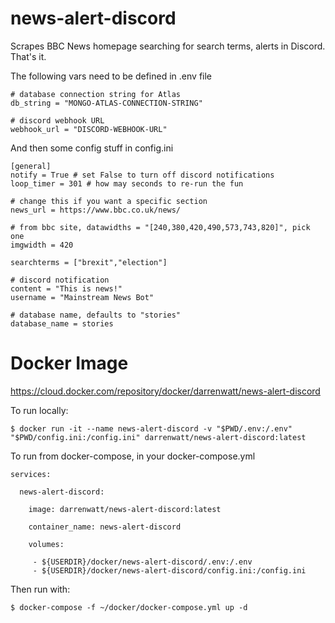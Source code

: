 news-alert-discord
===

Scrapes BBC News homepage searching for search terms, alerts in Discord. That's it.

The following vars need to be defined in .env file
```
# database connection string for Atlas
db_string = "MONGO-ATLAS-CONNECTION-STRING"

# discord webhook URL
webhook_url = "DISCORD-WEBHOOK-URL"
```

And then some config stuff in config.ini
```
[general]
notify = True # set False to turn off discord notifications
loop_timer = 301 # how may seconds to re-run the fun

# change this if you want a specific section
news_url = https://www.bbc.co.uk/news/

# from bbc site, datawidths = "[240,380,420,490,573,743,820]", pick one
imgwidth = 420

searchterms = ["brexit","election"]

# discord notification
content = "This is news!"
username = "Mainstream News Bot"

# database name, defaults to "stories"
database_name = stories
```

Docker Image
====

https://cloud.docker.com/repository/docker/darrenwatt/news-alert-discord

To run locally:
```
$ docker run -it --name news-alert-discord -v "$PWD/.env:/.env" "$PWD/config.ini:/config.ini" darrenwatt/news-alert-discord:latest
```
To run from docker-compose, in your docker-compose.yml
```
services:

  news-alert-discord:

    image: darrenwatt/news-alert-discord:latest

    container_name: news-alert-discord

    volumes:

     - ${USERDIR}/docker/news-alert-discord/.env:/.env
     - ${USERDIR}/docker/news-alert-discord/config.ini:/config.ini
```
Then run with:
```
$ docker-compose -f ~/docker/docker-compose.yml up -d
```


